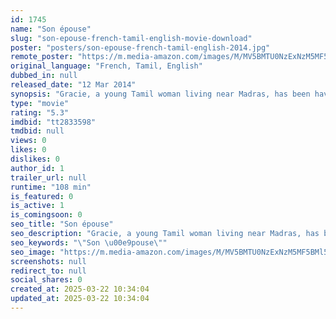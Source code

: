 ```yaml
---
id: 1745
name: "Son épouse"
slug: "son-epouse-french-tamil-english-movie-download"
poster: "posters/son-epouse-french-tamil-english-2014.jpg"
remote_poster: "https://m.media-amazon.com/images/M/MV5BMTU0NzExNzM5MF5BMl5BanBnXkFtZTgwMDEyNzE5MTE@._V1_SX300.jpg"
original_language: "French, Tamil, English"
dubbed_in: null
released_date: "12 Mar 2014"
synopsis: "Gracie, a young Tamil woman living near Madras, has been having behavioural disorders since the day she was married. The memory of her French friend Catherine, who died in unresolved circumstances, seems to be haunting her. Cather..."
type: "movie"
rating: "5.3"
imdbid: "tt2833598"
tmdbid: null
views: 0
likes: 0
dislikes: 0
author_id: 1
trailer_url: null
runtime: "108 min"
is_featured: 0
is_active: 1
is_comingsoon: 0
seo_title: "Son épouse"
seo_description: "Gracie, a young Tamil woman living near Madras, has been having behavioural disorders since the day she was married. The memory of her French friend Catherine, who died in unresolved circumstances, seems to be haunting her. Cather..."
seo_keywords: "\"Son \u00e9pouse\""
seo_image: "https://m.media-amazon.com/images/M/MV5BMTU0NzExNzM5MF5BMl5BanBnXkFtZTgwMDEyNzE5MTE@._V1_SX300.jpg"
screenshots: null
redirect_to: null
social_shares: 0
created_at: 2025-03-22 10:34:04
updated_at: 2025-03-22 10:34:04
---
```


